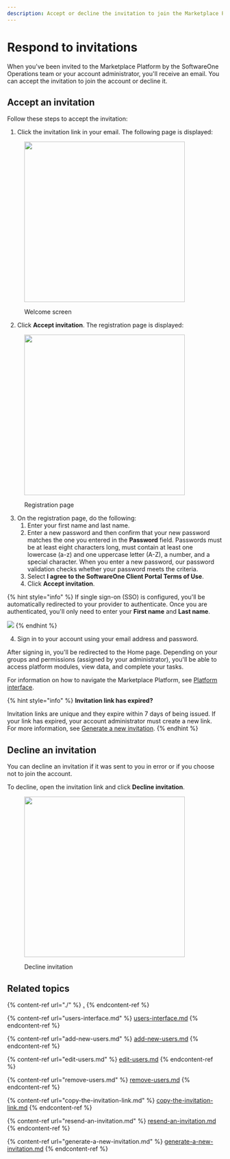 ```yaml
---
description: Accept or decline the invitation to join the Marketplace Platform.
---
```


# Respond to invitations

When you've been invited to the Marketplace Platform by the SoftwareOne Operations team or your account administrator, you'll receive an email. You can accept the invitation to join the account or decline it.

## Accept an invitation

Follow these steps to accept the invitation:

1. Click the invitation link in your email. The following page is displayed:

<figure><img src="../../../.gitbook/assets/image (301).png" alt="" width="375"><figcaption><p>Welcome screen</p></figcaption></figure>

2. Click **Accept invitation**. The registration page is displayed:

<figure><img src="../../../.gitbook/assets/image (302).png" alt="" width="375"><figcaption><p>Registration page</p></figcaption></figure>

3. On the registration page, do the following:
   1. Enter your first name and last name.
   2. Enter a new password and then confirm that your new password matches the one you entered in the **Password** field. Passwords must be at least eight characters long, must contain at least one lowercase (a-z) and one uppercase letter (A-Z), a number, and a special character. When you enter a new password, our password validation checks whether your password meets the criteria.
   3. Select **I agree to the SoftwareOne Client Portal Terms of Use**.&#x20;
   4. Click **Accept invitation**.

{% hint style="info" %}
If single sign-on (SSO) is configured, you'll be automatically redirected to your provider to authenticate. Once you are authenticated, you'll only need to enter your **First name** and **Last name**.&#x20;

![](<../../../.gitbook/assets/image (303).png>)
{% endhint %}

4. Sign in to your account using your email address and password.&#x20;

After signing in, you'll be redirected to the Home page. Depending on your groups and permissions (assigned by your administrator), you'll be able to access platform modules, view data, and complete your tasks.&#x20;

For information on how to navigate the Marketplace Platform, see [Platform interface](../../../getting-started/platform-overview/interface.md).

{% hint style="info" %}
**Invitation link has expired?**&#x20;

Invitation links are unique and they expire within 7 days of being issued. If your link has expired, your account administrator must create a new link. For more information, see [Generate a new invitation](generate-a-new-invitation.md).
{% endhint %}

## Decline an invitation

You can decline an invitation if it was sent to you in error or if you choose not to join the account.

To decline, open the invitation link and click **Decline invitation**.

<figure><img src="../../../.gitbook/assets/image (304).png" alt="" width="375"><figcaption><p>Decline invitation</p></figcaption></figure>

## Related topics

{% content-ref url="./" %}
[.](./)
{% endcontent-ref %}

{% content-ref url="users-interface.md" %}
[users-interface.md](users-interface.md)
{% endcontent-ref %}

{% content-ref url="add-new-users.md" %}
[add-new-users.md](add-new-users.md)
{% endcontent-ref %}

{% content-ref url="edit-users.md" %}
[edit-users.md](edit-users.md)
{% endcontent-ref %}

{% content-ref url="remove-users.md" %}
[remove-users.md](remove-users.md)
{% endcontent-ref %}

{% content-ref url="copy-the-invitation-link.md" %}
[copy-the-invitation-link.md](copy-the-invitation-link.md)
{% endcontent-ref %}

{% content-ref url="resend-an-invitation.md" %}
[resend-an-invitation.md](resend-an-invitation.md)
{% endcontent-ref %}

{% content-ref url="generate-a-new-invitation.md" %}
[generate-a-new-invitation.md](generate-a-new-invitation.md)
{% endcontent-ref %}
